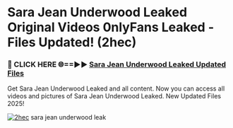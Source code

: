 # Sara Jean Underwood Leaked Original Videos 0nlyFans Leaked - Files Updated! (2hec)

<h3>🔴 CLICK HERE 🌐==►► <a href="https://tinyurl.com/3hn5wdd3" rel="nofollow">Sara Jean Underwood Leaked Updated Files</a></h3>

Get Sara Jean Underwood Leaked and all content. Now you can access all videos and pictures of Sara Jean Underwood Leaked. New Updated Files 2025!

[![2hec](https://i.imgur.com/4HnBqBT.gif)](https://tinyurl.com/3hn5wdd3)
sara jean underwood leak